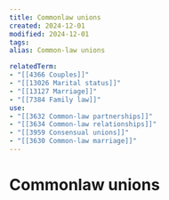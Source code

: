 ```yaml
---
title: Commonlaw unions
created: 2024-12-01
modified: 2024-12-01
tags: 
alias: Common-law unions

relatedTerm:
- "[[4366 Couples]]"
- "[[13026 Marital status]]"
- "[[13127 Marriage]]"
- "[[7384 Family law]]"
use:
- "[[3632 Common-law partnerships]]"
- "[[3634 Common-law relationships]]"
- "[[3959 Consensual unions]]"
- "[[3630 Common-law marriage]]"
---
```

# Commonlaw unions

